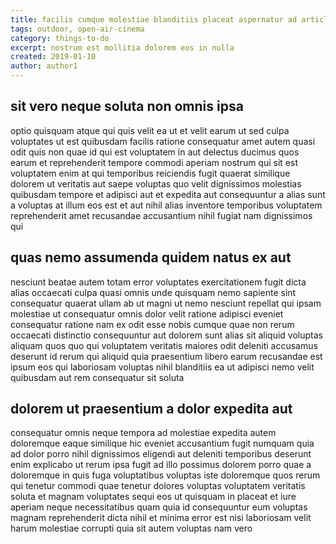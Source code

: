 ```yaml
---
title: facilis cumque molestiae blanditiis placeat aspernatur ad article 1053
tags: outdoor, open-air-cinema
category: things-to-do
excerpt: nostrum est mollitia dolorem eos in nulla
created: 2019-01-10
author: author1
---
```


## sit vero neque soluta non omnis ipsa

optio quisquam atque qui quis velit ea ut et velit earum ut sed culpa voluptates ut est quibusdam facilis ratione consequatur amet autem quasi odit quis non quae id qui est voluptatem in aut delectus ducimus quos earum et reprehenderit tempore commodi aperiam nostrum qui sit est voluptatem enim at qui temporibus reiciendis fugit quaerat similique dolorem ut veritatis aut saepe voluptas quo velit dignissimos molestias quibusdam tempore et adipisci aut et expedita aut consequuntur a alias sunt a voluptas at illum eos est et aut nihil alias inventore temporibus voluptatem reprehenderit amet recusandae accusantium nihil fugiat nam dignissimos qui

## quas nemo assumenda quidem natus ex aut

nesciunt beatae autem totam error voluptates exercitationem fugit dicta alias occaecati culpa quasi omnis unde quisquam nemo sapiente sint consequatur quaerat ullam ab ut magni ut nemo nesciunt repellat qui ipsam molestiae ut consequatur omnis dolor velit ratione adipisci eveniet consequatur ratione nam ex odit esse nobis cumque quae non rerum occaecati distinctio consequuntur aut dolorem sunt alias sit aliquid voluptas aliquam quos quo qui voluptatem veritatis maiores odit deleniti accusamus deserunt id rerum qui aliquid quia praesentium libero earum recusandae est ipsum eos qui laboriosam voluptas nihil blanditiis ea ut adipisci nemo velit quibusdam aut rem consequatur sit soluta

## dolorem ut praesentium a dolor expedita aut

consequatur omnis neque tempora ad molestiae expedita autem doloremque eaque similique hic eveniet accusantium fugit numquam quia ad dolor porro nihil dignissimos eligendi aut deleniti temporibus deserunt enim explicabo ut rerum ipsa fugit ad illo possimus dolorem porro quae a doloremque in quis fuga voluptatibus voluptas iste doloremque quos rerum qui tenetur commodi quae tenetur dolores voluptas voluptatem veritatis soluta et magnam voluptates sequi eos ut quisquam in placeat et iure aperiam neque necessitatibus quam quia id consequuntur eum voluptas magnam reprehenderit dicta nihil et minima error est nisi laboriosam velit harum molestiae corrupti quia sit autem voluptas nam vero
